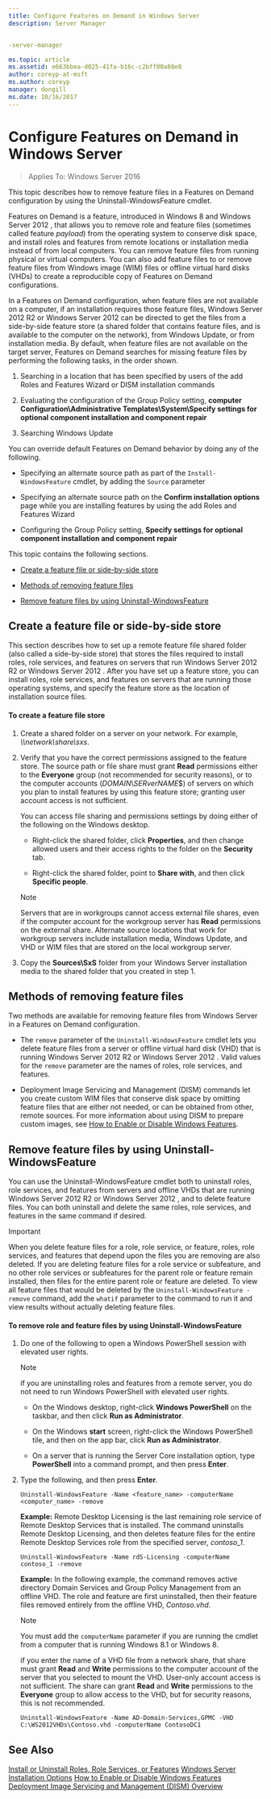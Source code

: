 ```yaml
---
title: Configure Features on Demand in Windows Server
description: Server Manager


-server-manager

ms.topic: article
ms.assetid: e663bbea-d025-41fa-b16c-c2bff00a88e8
author: coreyp-at-msft
ms.author: coreyp
manager: dongill
ms.date: 10/16/2017
---
```

# Configure Features on Demand in Windows Server

>Applies To: Windows Server 2016

This topic describes how to remove feature files in a Features on Demand configuration by using the Uninstall-WindowsFeature cmdlet.

Features on Demand is a feature, introduced in Windows 8 and  Windows Server 2012 , that allows you to remove role and feature files (sometimes called feature *payload*) from the operating system to conserve disk space, and install roles and features from remote locations or installation media instead of from local computers. You can remove feature files from running physical or virtual computers. You can also add feature files to or remove feature files from Windows image (WIM) files or offline virtual hard disks (VHDs) to create a reproducible copy of Features on Demand configurations.

In a Features on Demand configuration, when feature files are not available on a computer, if an installation requires those feature files,  Windows Server 2012 R2  or  Windows Server 2012  can be directed to get the files from a side-by-side feature store (a shared folder that contains feature files, and is available to the computer on the network), from Windows Update, or from installation media. By default, when feature files are not available on the target server, Features on Demand searches for missing feature files by performing the following tasks, in the order shown.

1.  Searching in a location that has been specified by users of the add Roles and Features Wizard or DISM installation commands

2.  Evaluating the configuration of the Group Policy setting, **computer Configuration\Administrative Templates\System\Specify settings for optional component installation and component repair**

3.  Searching Windows Update

You can override default Features on Demand behavior by doing any of the following.

-   Specifying an alternate source path as part of the `Install-WindowsFeature` cmdlet, by adding the `Source` parameter

-   Specifying an alternate source path on the **Confirm installation options** page while you are installing features by using the add Roles and Features Wizard

-   Configuring the Group Policy setting, **Specify settings for optional component installation and component repair**

This topic contains the following sections.

-   [Create a feature file or side-by-side store](#BKMK_store)

-   [Methods of removing feature files](#BKMK_methods)

-   [Remove feature files by using Uninstall-WindowsFeature](#BKMK_remove)

## <a name=BKMK_store></a>Create a feature file or side-by-side store
This section describes how to set up a remote feature file shared folder (also called a side-by-side store) that stores the files required to install roles, role services, and features on servers that run  Windows Server 2012 R2  or  Windows Server 2012 . After you have set up a feature store, you can install roles, role services, and features on servers that are running those operating systems, and specify the feature store as the location of installation source files.

#### To create a feature file store

1.  Create a shared folder on a server on your network. For example, *\\\network\share\sxs*.

2.  Verify that you have the correct permissions assigned to the feature store. The source path or file share must grant **Read** permissions either to the **Everyone** group (not recommended for security reasons), or to the computer accounts (*DOMAIN*\\*SERverNAME*$) of servers on which you plan to install features by using this feature store; granting user account access is not sufficient.

    You can access file sharing and permissions settings by doing either of the following on the Windows desktop.

    -   Right-click the shared folder, click **Properties**, and then change allowed users and their access rights to the folder on the **Security** tab.

    -   Right-click the shared folder, point to **Share with**, and then click **Specific people**.

    > [!NOTE]
    > Servers that are in workgroups cannot access external file shares, even if the computer account for the workgroup server has **Read** permissions on the external share. Alternate source locations that work for workgroup servers include installation media, Windows Update, and VHD or WIM files that are stored on the local workgroup server.

3.  Copy the **Sources\SxS** folder from your Windows Server installation media to the shared folder that you created in step 1.

## <a name=BKMK_methods></a>Methods of removing feature files
Two methods are available for removing feature files from Windows Server in a Features on Demand configuration.

-   The `remove` parameter of the `Uninstall-WindowsFeature` cmdlet lets you delete feature files from a server or offline virtual hard disk (VHD) that is running  Windows Server 2012 R2  or  Windows Server 2012 . Valid values for the `remove` parameter are the names of roles, role services, and features.

-   Deployment Image Servicing and Management (DISM) commands let you create custom WIM files that conserve disk space by omitting feature files that are either not needed, or can be obtained from other, remote sources. For more information about using DISM to prepare custom images, see [How to Enable or Disable Windows Features](https://technet.microsoft.com/library/hh824822.aspx).

## <a name=BKMK_remove></a>Remove feature files by using Uninstall-WindowsFeature
You can use the Uninstall-WindowsFeature cmdlet both to uninstall roles, role services, and features from servers and offline VHDs that are running  Windows Server 2012 R2  or  Windows Server 2012 , and to delete feature files. You can both uninstall and delete the same roles, role services, and features in the same command if desired.

> [!IMPORTANT]
> When you delete feature files for a role, role service, or feature, roles, role services, and features that depend upon the files you are removing are also deleted. If you are deleting feature files for a role service or subfeature, and no other role services or subfeatures for the parent role or feature remain installed, then files for the entire parent role or feature are deleted. To view all feature files that would be deleted by the `Uninstall-WindowsFeature -remove` command, add the `whatif` parameter to the command to run it and view results without actually deleting feature files.

#### To remove role and feature files by using Uninstall-WindowsFeature

1.  Do one of the following to open a Windows PowerShell session with elevated user rights.

    > [!NOTE]
    > if you are uninstalling roles and features from a remote server, you do not need to run Windows PowerShell with elevated user rights.

    -   On the Windows desktop, right-click **Windows PowerShell** on the taskbar, and then click **Run as Administrator**.

    -   On the Windows **start** screen, right-click the Windows PowerShell tile, and then on the app bar, click **Run as Administrator**.

    -   On a server that is running the Server Core installation option, type **PowerShell** into a command prompt, and then press **Enter**.

2.  Type the following, and then press **Enter**.

    ```
    Uninstall-WindowsFeature -Name <feature_name> -computerName <computer_name> -remove
    ```

    **Example:** Remote Desktop Licensing is the last remaining role service of Remote Desktop Services that is installed. The command uninstalls Remote Desktop Licensing, and then deletes feature files for the entire Remote Desktop Services role from the specified server, *contoso_1*.

    ```
    Uninstall-WindowsFeature -Name rdS-Licensing -computerName contoso_1 -remove
    ```

    **Example:** In the following example, the command removes active directory Domain Services and Group Policy Management from an offline VHD. The role and feature are first uninstalled, then their feature files removed entirely from the offline VHD, *Contoso.vhd*.

    > [!NOTE]
    > You must add the `computerName` parameter if you are running the cmdlet from a computer that is running Windows 8.1 or Windows 8.
    >
    > if you enter the name of a VHD file from a network share, that share must grant **Read** and **Write** permissions to the computer account of the server that you selected to mount the VHD. User-only account access is not sufficient. The share can grant **Read** and **Write** permissions to the **Everyone** group to allow access to the VHD, but for security reasons, this is not recommended.

    ```
    Uninstall-WindowsFeature -Name AD-Domain-Services,GPMC -VHD C:\WS2012VHDs\Contoso.vhd -computerName ContosoDC1
    ```

## See Also
[Install or Uninstall Roles, Role Services, or Features](install-or-uninstall-roles-role-services-or-features.md)
[Windows Server Installation Options](https://technet.microsoft.com/library/hh831786.aspx)
[How to Enable or Disable Windows Features](https://technet.microsoft.com/library/hh824822.aspx)
[Deployment Image Servicing and Management (DISM) Overview](https://technet.microsoft.com/library/hh825236.aspx)


